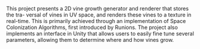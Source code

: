 This project presents a 2D vine growth generator and renderer that stores the tra-
versal of vines in UV space, and renders these vines to a texture in real-time. This
is primarily achieved through an implementation of Space Colonization Algorithms,
first introduced by Runions. The project also implements an interface in Unity that
allows users to easily fine tune several parameters, allowing them to determine where
and how vines grow.
